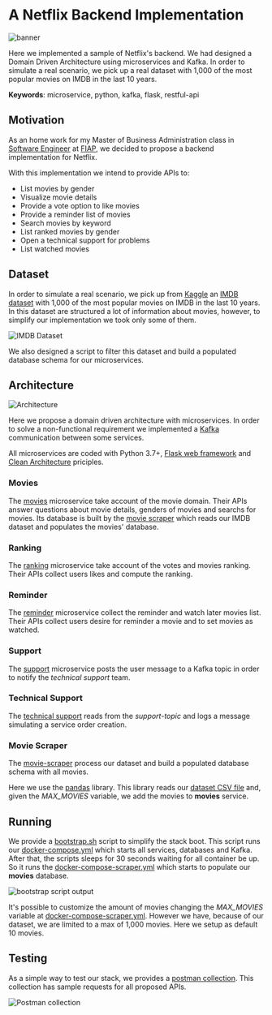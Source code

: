# A Netflix Backend Implementation

![banner](./assets/banner.png)

Here we implemented a sample of Netflix's backend. We had designed a Domain Driven Architecture using microservices and Kafka. In order to simulate a real scenario, we pick up a real dataset with 1,000 of the most popular movies on IMDB in the last 10 years.

**Keywords**: microservice, python, kafka, flask, restful-api

## Motivation

As an home work for my Master of Business Administration class in [Software Engineer](https://www.fiap.com.br/mba/mba-em-engenharia-de-software/) at [FIAP](https://www.fiap.com.br/), we decided to propose a backend implementation for Netflix. 

With this implementation we intend to provide APIs to:
- List movies by gender
- Visualize movie details
- Provide a vote option to like movies
- Provide a reminder list of movies
- Search movies by keyword
- List ranked movies by gender
- Open a technical support for problems
- List watched movies


## Dataset

In order to simulate a real scenario, we pick up from [Kaggle](https://www.kaggle.com/) an [IMDB dataset](https://www.kaggle.com/PromptCloudHQ/imdb-data) with 1,000 of the most popular movies on IMDB in the last 10 years. In this dataset are structured a lot of information about movies, however, to simplify our implementation we took only some of them.

![IMDB Dataset](./assets/imdb-dataset.png)

We also designed a script to filter this dataset and build a populated database schema for our microservices.

## Architecture

![Architecture](./assets/architecture.png)

Here we propose a domain driven architecture with microservices. In order to solve a non-functional requirement we implemented a [Kafka](https://kafka.apache.org/) communication between some services.

All microservices are coded with Python 3.7+, [Flask web framework](https://flask.palletsprojects.com/en/1.1.x/) and [Clean Architecture](https://blog.cleancoder.com/uncle-bob/2012/08/13/the-clean-architecture.html) priciples.

### Movies

The [movies](./movies) microservice take account of the movie domain. Their APIs answer questions about movie details, genders of movies and searchs for movies. Its database is built by the [movie scraper](./movie-scraper) which reads our IMDB dataset and populates the movies' database.

### Ranking

The [ranking](./ranking) microservice take account of the votes and movies ranking. Their APIs collect users likes and compute the ranking. 

### Reminder

The [reminder](./reminder) microservice collect the reminder and watch later movies list. Their APIs collect users desire for reminder a movie and to set movies as watched.

### Support

The [support](./support) microservice posts the user message to a Kafka topic in order to notify the _technical support_ team.

### Technical Support

The [technical support](./technical-support) reads from the _support-topic_ and logs a message simulating a service order creation.

### Movie Scraper

The [movie-scraper](./movie-scraper) process our dataset and build a populated database schema with all movies.

Here we use the [pandas](https://pandas.pydata.org/) library. This library reads our [dataset CSV file](./movie-scraper/resources/dataset/IMDB-Movie-Data.csv) and, given the _MAX_MOVIES_ variable, we add the movies to **movies** service.

## Running 

We provide a [bootstrap.sh](./bootstrap.sh) script to simplify the stack boot. This script runs our [docker-compose.yml](./docker-compose.yml) which starts all services, databases and Kafka. After that, the scripts sleeps for 30 seconds waiting for all container be up. So it runs the [docker-compose-scraper.yml](docker-compose-scraper.yml) which starts to populate our **movies** database. 

![bootstrap script output](./assets/bootstrap.png)

It's possible to customize the amount of movies changing the _MAX_MOVIES_ variable at [docker-compose-scraper.yml](docker-compose-scraper.yml). However we have, because of our dataset, we are limited to a max of 1,000 movies. Here we setup as default 10 movies. 

## Testing

As a simple way to test our stack, we provides a [postman collection](netflix-backend.postman_collection.json). This collection has sample requests for all proposed APIs.

![Postman collection](./assets/postman.png)